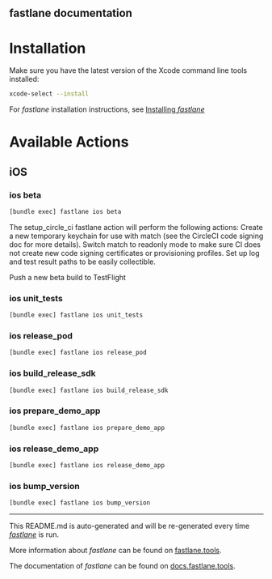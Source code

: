 fastlane documentation
----

# Installation

Make sure you have the latest version of the Xcode command line tools installed:

```sh
xcode-select --install
```

For _fastlane_ installation instructions, see [Installing _fastlane_](https://docs.fastlane.tools/#installing-fastlane)

# Available Actions

## iOS

### ios beta

```sh
[bundle exec] fastlane ios beta
```

The setup_circle_ci fastlane action will perform the following actions:
  Create a new temporary keychain for use with match (see the CircleCI code signing doc for more details).
  Switch match to readonly mode to make sure CI does not create new code signing certificates or provisioning profiles.
  Set up log and test result paths to be easily collectible.

Push a new beta build to TestFlight

### ios unit_tests

```sh
[bundle exec] fastlane ios unit_tests
```



### ios release_pod

```sh
[bundle exec] fastlane ios release_pod
```



### ios build_release_sdk

```sh
[bundle exec] fastlane ios build_release_sdk
```



### ios prepare_demo_app

```sh
[bundle exec] fastlane ios prepare_demo_app
```



### ios release_demo_app

```sh
[bundle exec] fastlane ios release_demo_app
```



### ios bump_version

```sh
[bundle exec] fastlane ios bump_version
```



----

This README.md is auto-generated and will be re-generated every time [_fastlane_](https://fastlane.tools) is run.

More information about _fastlane_ can be found on [fastlane.tools](https://fastlane.tools).

The documentation of _fastlane_ can be found on [docs.fastlane.tools](https://docs.fastlane.tools).
